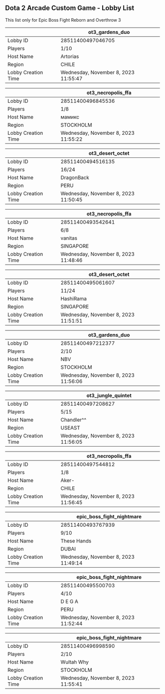 ## Dota 2 Arcade Custom Game - Lobby List

This list only for Epic Boss Fight Reborn and Overthrow 3

|  | ot3_gardens_duo |
| ------ | ------ |
| Lobby ID | 28511400497046705 |
| Players | 1/10 |
| Host Name | Artorias |
| Region | CHILE |
| Lobby Creation Time | Wednesday, November 8, 2023 11:55:47 |


|  | ot3_necropolis_ffa |
| ------ | ------ |
| Lobby ID | 28511400496845536 |
| Players | 1/8 |
| Host Name | мамикс |
| Region | STOCKHOLM |
| Lobby Creation Time | Wednesday, November 8, 2023 11:55:22 |


|  | ot3_desert_octet |
| ------ | ------ |
| Lobby ID | 28511400494516135 |
| Players | 16/24 |
| Host Name | DragonBack |
| Region | PERU |
| Lobby Creation Time | Wednesday, November 8, 2023 11:50:45 |


|  | ot3_necropolis_ffa |
| ------ | ------ |
| Lobby ID | 28511400493542641 |
| Players | 6/8 |
| Host Name | vanitas |
| Region | SINGAPORE |
| Lobby Creation Time | Wednesday, November 8, 2023 11:48:46 |


|  | ot3_desert_octet |
| ------ | ------ |
| Lobby ID | 28511400495061607 |
| Players | 11/24 |
| Host Name | HashiRama |
| Region | SINGAPORE |
| Lobby Creation Time | Wednesday, November 8, 2023 11:51:51 |


|  | ot3_gardens_duo |
| ------ | ------ |
| Lobby ID | 28511400497212377 |
| Players | 2/10 |
| Host Name | NBV |
| Region | STOCKHOLM |
| Lobby Creation Time | Wednesday, November 8, 2023 11:56:06 |


|  | ot3_jungle_quintet |
| ------ | ------ |
| Lobby ID | 28511400497208627 |
| Players | 5/15 |
| Host Name | Chandler^^ |
| Region | USEAST |
| Lobby Creation Time | Wednesday, November 8, 2023 11:56:05 |


|  | ot3_necropolis_ffa |
| ------ | ------ |
| Lobby ID | 28511400497544812 |
| Players | 1/8 |
| Host Name | Aker- |
| Region | CHILE |
| Lobby Creation Time | Wednesday, November 8, 2023 11:56:45 |


|  | epic_boss_fight_nightmare |
| ------ | ------ |
| Lobby ID | 28511400493767939 |
| Players | 9/10 |
| Host Name | These Hands |
| Region | DUBAI |
| Lobby Creation Time | Wednesday, November 8, 2023 11:49:14 |


|  | epic_boss_fight_nightmare |
| ------ | ------ |
| Lobby ID | 28511400495500703 |
| Players | 4/10 |
| Host Name | D E G A |
| Region | PERU |
| Lobby Creation Time | Wednesday, November 8, 2023 11:52:44 |


|  | epic_boss_fight_nightmare |
| ------ | ------ |
| Lobby ID | 28511400496998590 |
| Players | 2/10 |
| Host Name | Wultah Why |
| Region | STOCKHOLM |
| Lobby Creation Time | Wednesday, November 8, 2023 11:55:41 |


